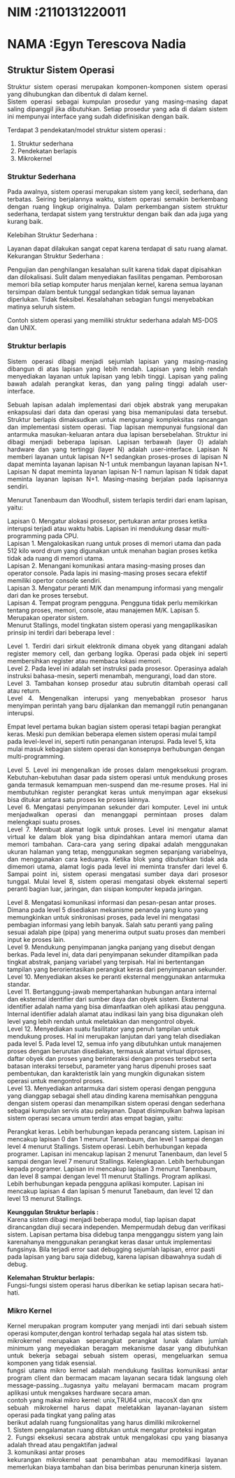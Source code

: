 # NIM   :2110131220011
# NAMA  :Egyn Terescova Nadia

## Struktur Sistem Operasi

<p align="justify"> Struktur sistem operasi merupakan komponen-komponen sistem operasi yang dihubungkan dan dibentuk di dalam kernel.<br>
Sistem operasi sebagai kumpulan prosedur yang masing-masing dapat saling dipanggil jika dibutuhkan. Setiap prosedur yang ada di dalam sistem ini mempunyai interface yang sudah didefinisikan dengan baik.<br>

Terdapat 3 pendekatan/model struktur sistem operasi :

1. Struktur sederhana<br>
2. Pendekatan berlapis<br>
3. Mikrokernel<br>

</p>
   
### Struktur Sederhana

<p align="justify">
      Pada awalnya, sistem operasi merupakan sistem yang kecil, sederhana, dan terbatas. Seiring berjalannya waktu, sistem operasi semakin berkembang dengan ruang lingkup originalnya. Dalam perkembangan sistem struktur sederhana, terdapat sistem yang terstruktur dengan baik dan ada juga yang kurang baik.

Kelebihan Struktur Sederhana :

Layanan dapat dilakukan sangat cepat karena terdapat di satu ruang alamat.
Kekurangan Struktur Sederhana :

Pengujian dan penghilangan kesalahan sulit karena tidak dapat dipisahkan dan dilokalisasi.
Sulit dalam menyediakan fasilitas pengaman.
Pemborosan memori bila setiap komputer harus menjalan kernel, karena semua layanan tersimpan dalam bentuk tunggal sedangkan tidak semua layanan diperlukan.
Tidak fleksibel.
Kesalahahan sebagian fungsi menyebabkan matinya seluruh sistem.

Contoh sistem operasi yang memiliki struktur sederhana adalah MS-DOS dan UNIX.
</p>

### Struktur berlapis

<p align="justify">
Sistem operasi dibagi menjadi sejumlah lapisan yang masing-masing dibangun di atas lapisan yang lebih rendah. Lapisan yang lebih rendah menyediakan layanan untuk lapisan yang lebih tinggi. Lapisan yang paling bawah adalah perangkat keras, dan yang paling tinggi adalah user-interface.</p>

<p align="justify">Sebuah lapisan adalah implementasi dari objek abstrak yang merupakan enkapsulasi dari data dan operasi yang bisa memanipulasi data tersebut. Struktur berlapis dimaksudkan untuk mengurangi kompleksitas rancangan dan implementasi sistem operasi. Tiap lapisan mempunyai fungsional dan antarmuka masukan-keluaran antara dua lapisan bersebelahan. Struktur ini dibagi menjadi beberapa lapisan. Lapisan terbawah (layer 0) adalah hardware dan yang tertinggi (layer N) adalah user-interface. Lapisan N memberi layanan untuk lapisan N+1 sedangkan proses-proses di lapisan N dapat meminta layanan lapisan N-1 untuk membangun layanan lapisan N+1. Lapisan N dapat meminta layanan lapisan N-1 namun lapisan N tidak dapat meminta layanan lapisan N+1. Masing-masing berjalan pada lapisannya sendiri.</p>

<p align="justify">Menurut Tanenbaum dan Woodhull, sistem terlapis terdiri dari enam lapisan, yaitu:

Lapisan 0. Mengatur alokasi prosesor, pertukaran antar proses ketika interupsi terjadi atau waktu habis. Lapisan ini mendukung dasar multi-programming pada CPU.<br>
Lapisan 1. Mengalokasikan ruang untuk proses di memori utama dan pada 512 kilo word drum yang digunakan untuk menahan bagian proses ketika tidak ada ruang di memori utama.<br>
Lapisan 2. Menangani komunikasi antara masing-masing proses dan operator console. Pada lapis ini masing-masing proses secara efektif memiliki opertor console sendiri.<br>
Lapisan 3. Mengatur peranti M/K dan menampung informasi yang mengalir dari dan ke proses tersebut.<br>
Lapisan 4. Tempat program pengguna. Pengguna tidak perlu memikirkan tentang proses, memori, console, atau manajemen M/K.
Lapisan 5. Merupakan operator sistem.<br>
Menurut Stallings, model tingkatan sistem operasi yang mengaplikasikan prinsip ini terdiri dari beberapa level :</p>

<p align="justify">Level 1. Terdiri dari sirkuit elektronik dimana obyek yang ditangani adalah register memory cell, dan gerbang logika. Operasi pada objek ini seperti membersihkan register atau membaca lokasi memori.<br>
Level 2. Pada level ini adalah set instruksi pada prosesor. Operasinya adalah instruksi bahasa-mesin, seperti menambah, mengurangi, load dan store.<br>
Level 3. Tambahan konsep prosedur atau subrutin ditambah operasi call atau return.<br>
Level 4. Mengenalkan interupsi yang menyebabkan prosesor harus menyimpan perintah yang baru dijalankan dan memanggil rutin penanganan interupsi.<br>

Empat level pertama bukan bagian sistem operasi tetapi bagian perangkat keras. Meski pun demikian beberapa elemen sistem operasi mulai tampil pada level-level ini, seperti rutin penanganan interupsi. Pada level 5, kita mulai masuk kebagian sistem operasi dan konsepnya berhubungan dengan multi-programming.</p>

<p align="justify">Level 5. Level ini mengenalkan ide proses dalam mengeksekusi program. Kebutuhan-kebutuhan dasar pada sistem operasi untuk mendukung proses ganda termasuk kemampuan men-suspend dan me-resume proses. Hal ini membutuhkan register perangkat keras untuk menyimpan agar eksekusi bisa ditukar antara satu proses ke proses lainnya.<br>
Level 6. Mengatasi penyimpanan sekunder dari komputer. Level ini untuk menjadwalkan operasi dan menanggapi permintaan proses dalam melengkapi suatu proses.<br>
Level 7. Membuat alamat logik untuk proses. Level ini mengatur alamat virtual ke dalam blok yang bisa dipindahkan antara memori utama dan memori tambahan. Cara-cara yang sering dipakai adalah menggunakan ukuran halaman yang tetap, menggunakan segmen sepanjang variabelnya, dan menggunakan cara keduanya. Ketika blok yang dibutuhkan tidak ada dimemori utama, alamat logis pada level ini meminta transfer dari level 6.
Sampai point ini, sistem operasi mengatasi sumber daya dari prosesor tunggal. Mulai level 8, sistem operasi mengatasi obyek eksternal seperti peranti bagian luar, jaringan, dan sisipan komputer kepada jaringan.

Level 8. Mengatasi komunikasi informasi dan pesan-pesan antar proses. Dimana pada level 5 disediakan mekanisme penanda yang kuno yang memungkinkan untuk sinkronisasi proses, pada level ini mengatasi pembagian informasi yang lebih banyak. Salah satu peranti yang paling sesuai adalah pipe (pipa) yang menerima output suatu proses dan memberi input ke proses lain.<br>
Level 9. Mendukung penyimpanan jangka panjang yang disebut dengan berkas. Pada level ini, data dari penyimpanan sekunder ditampilkan pada tingkat abstrak, panjang variabel yang terpisah. Hal ini bertentangan tampilan yang berorientasikan perangkat keras dari penyimpanan sekunder.
Level 10. Menyediakan akses ke peranti eksternal menggunakan antarmuka standar.<br>
Level 11. Bertanggung-jawab mempertahankan hubungan antara internal dan eksternal identifier dari sumber daya dan obyek sistem. Eksternal identifier adalah nama yang bisa dimanfaatkan oleh aplikasi atau pengguna. Internal identifier adalah alamat atau indikasi lain yang bisa digunakan oleh level yang lebih rendah untuk meletakkan dan mengontrol obyek.<br>
Level 12. Menyediakan suatu fasilitator yang penuh tampilan untuk mendukung proses. Hal ini merupakan lanjutan dari yang telah disediakan pada level 5. Pada level 12, semua info yang dibutuhkan untuk manajemen proses dengan berurutan disediakan, termasuk alamat virtual diproses, daftar obyek dan proses yang berinteraksi dengan proses tersebut serta batasan interaksi tersebut, parameter yang harus dipenuhi proses saat pembentukan, dan karakteristik lain yang mungkin digunakan sistem operasi untuk mengontrol proses.<br>
Level 13. Menyediakan antarmuka dari sistem operasi dengan pengguna yang dianggap sebagai shell atau dinding karena memisahkan pengguna dengan sistem operasi dan menampilkan sistem operasi dengan sederhana sebagai kumpulan servis atau pelayanan.
Dapat disimpulkan bahwa lapisan sistem operasi secara umum terdiri atas empat bagian, yaitu:

Perangkat keras. Lebih berhubungan kepada perancang sistem. Lapisan ini mencakup lapisan 0 dan 1 menurut Tanenbaum, dan level 1 sampai dengan level 4 menurut Stallings.
Sistem operasi. Lebih berhubungan kepada programer. Lapisan ini mencakup lapisan 2 menurut Tanenbaum, dan level 5 sampai dengan level 7 menurut Stallings.
Kelengkapan. Lebih berhubungan kepada programer. Lapisan ini mencakup lapisan 3 menurut Tanenbaum, dan level 8 sampai dengan level 11 menurut Stallings.
Program aplikasi. Lebih berhubungan kepada pengguna aplikasi komputer. Lapisan ini mencakup lapisan 4 dan lapisan 5 menurut Tanebaum, dan level 12 dan level 13 menurut Stallings.

<b>Keunggulan Struktur berlapis :</b><br>
Karena sistem dibagi menjadi beberapa modul, tiap lapisan dapat dirancangdan diuji secara independen.
Mempermudah debug dan verifikasi sistem.
Lapisan pertama bisa didebug tanpa mengganggu sistem yang lain karenahanya menggunakan perangkat keras dasar untuk implementasi fungsinya.
Bila terjadi error saat debugging sejumlah lapisan, error pasti pada lapisan yang baru saja didebug, karena lapisan dibawahnya sudah di debug.

<b>Kelemahan Struktur berlapis:</b><br>
Fungsi-fungsi sistem operasi harus diberikan ke setiap lapisan secara hati-hati.
</p>

### Mikro Kernel

<p align="justify">Kernel merupakan program komputer yang menjadi inti dari sebuah sistem operasi komputer,dengan kontrol terhadap segala hal atas sistem tsb.<br>
mikrokernel merupakan seperangkat perangkat lunak dalam jumlah minimum yang meyediakan beragam mekanisme dasar yang dibutuhkan untuk bekerja sebagai sebuah sistem operasi, mengeluarkan semua komponen yang tidak esensial.<br>
fungsi utama mikro kernel adalah mendukung fasilitas komunikasi antar program client dan bermacam macam layanan secara tidak langsung oleh message-passing...tugasnya yaitu melayani bermacam macam program aplikasi untuk mengakses hardware secara aman.<br>
contoh yang makai mikro kernel: unix,TRU64 unix, macosX dan qnx<br>
sebuah mikrokernel harus dapat meletakkan layanan-layanan sistem operasi pada tingkat yang paling atas<br>
berikut adalah ruang fungsionalitas yang harus dimiliki mikrokernel<br>
1. Sistem pengalamatan ruang dibtukan untuk mengatur proteksi ingatan<br>
2. Fungsi eksekusi secara abstrak untuk mengalokasi cpu yang biasanya adalah thread atau pengaktifan jadwal<br>
3. komunikasi antar proses<br>
kekurangan mikrokernel saat penambahan atau memodifikasi layanan memerlukan biaya tambahan dan bisa berimbas penurunan kinerja sistem.